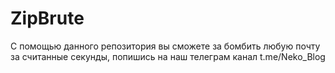 # ZipBrute
С помощью данного репозитория вы сможете за бомбить любую почту за считанные секунды, попишись на наш телеграм канал t.me/Neko_Blog 
